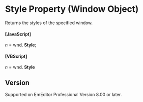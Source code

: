 # Style Property (Window Object)

Returns the styles of the specified window.

#### \[JavaScript\]

_n_ = wnd. **Style**;

#### \[VBScript\]

_n_ = wnd. **Style**

## Version

Supported on EmEditor Professional Version 8.00 or later.